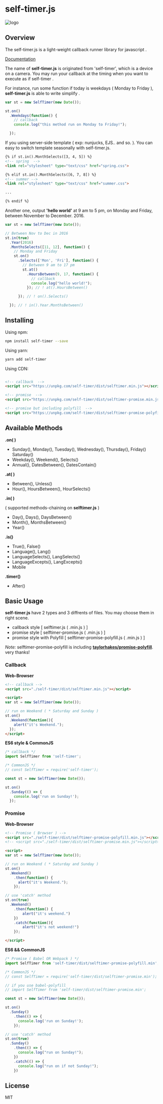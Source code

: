 # self-timer.js

<!-- > A light-weight callback runner library for javascript. DOCリンク -->

 ![logo](./assets/img/logo.png)

## Overview

The self-timer.js is a light-weight callback runner library for javascript .

[Documentation](https://cupof-github.github.io/doc-selftimer/#/)

The name of **self-timer.js** is originated from 'self-timer', which is a device on a camera. You may run your callback at the timing when you want to execute as if self-timer .

For instance, run some function if today is weekdays ( Monday to Friday ), **self-timer.js** is able to write simplify .

```javascript
var st = new SelfTimer(new Date());

st.on()
  .Weekdays(function() {
    // callback
    console.log("this method run on Monday to Friday!");

  });
```

If you using server-side template ( exp: nunjucks, EJS.. and so. ). You can easy to switch template seasonally with self-timer.js.

```html
{% if st.in().MonthSelects([3, 4, 5]) %}
<!-- spring  -->
<link rel="stylesheet" type="text/css" href="spring.css">

{% elif st.in().MonthSelects([6, 7, 8]) %}
<!-- summer -->
<link rel="stylesheet" type="text/css" href="summer.css">

...

{% endif %}
```

Another one, output **'hello world'** at 9 am to 5 pm, on Monday and Friday, between November to December. 2016.

```javascript
var st = new SelfTimer(new Date());

// Between Nov to Dec in 2016
st.in(true)
  .Year(2016)
  .MonthsSelects([11, 12], function() {
    // Monday and Friday
    st.on()
      .Selects(['Mon', 'Fri'], function() {
        // Between 9 am to 17 pm
        st.at()
          .HoursBetween(9, 17, function() {
            // callback
            console.log("hello world!");
          }); // ! at().HoursBetween()

      }); // ! on().Selects()

  }); // ! in().Year.MonthsBetween()
```

## Installing

Using npm:

```bash
npm install self-timer --save
```

Using yarn:

```bash
yarn add self-timer
```

Using CDN:
```html

<!-- callback  -->
<script src="https://unpkg.com/self-timer/dist/selftimer.min.js"></script>

<!-- promise  -->
<script src="https://unpkg.com/self-timer/dist/selftimer-promise.min.js"></script>

<!-- promise but including polyfill  -->
<script src="https://unpkg.com/self-timer/dist/selftimer-promise-polyfill.min.js"></script>
```

## Available Methods

**.on( )**

- Sunday(), Monday(), Tuesday(), Wednesday(), Thursday(), Friday() Saturday()
- Weekday(), Weekend(), Selects()
- Annual(), DatesBetween(), DatesContain()

**.at( )**

- Between(), Unless()
- Hour(), HoursBetween(), HourSelects()

**.in( )**

( supported methods-chaining on **selftimer.js** )

- Day(), Days(), DaysBetween()
- Month(), MonthsBetween()
- Year()

**.is()**

- True(), False()
- Language(), Lang()
- LanguageSelects(), LangSelects()
- LanguageExcepts(), LangExcepts()
- Mobile

**.timer()**

- After()

## Basic Usage

**self-timer.js** have 2 types and 3 diffrents of files. You may choose them in right scene.

- callback style [ selftimer.js ( .min.js ) ]
- promise style [ selftimer-promise.js ( .min.js ) ]
- promise style with Polyfill [ selftimer-promise-polyfill.js ( .min.js ) ]

_Note:_ selftimer-promise-polyfill is including **[taylorhakes/promise-polyfill](https://github.com/taylorhakes/promise-polyfill)**. very thanks!

### Callback

**Web-Browser**

```html
<!-- callback -->
<script src="./self-timer/dist/selftimer.min.js"></script>

<script>
var st = new SelfTimer(new Date());

// run on Weekend ( * Saturday and Sunday )
st.on()
  .Weekend(function(){
    alert("it's Weekend.");
  });
</script>
```

**ES6 style & CommonJS**

```javascript
/* callback */
import SelfTimer from 'self-timer';

/* CommonJS */
// const SelfTimer = require('self-timer');

const st = new SelfTimer(new Date());

st.on()
  .Sunday(() => {
    console.log('run on Sunday!');
  });
```

### Promise

**Web-Browser**

```html
<!-- Promise ( Browser ) -->
<script src="./self-timer/dist/selftimer-promise-polyfill.min.js"></script>
<!-- <script src="./self-timer/dist/selftimer-promise.min.js"></script> -->

<script>
var st = new SelfTimer(new Date());

// run on Weekend ( * Saturday and Sunday )
st.on()
  .Weekend()
    .then(function() {
      alert("it's Weekend.");
    });

// use 'catch' method
st.on(true)
  .Weekend()
    .then(function() {
        alert("it's weekend.")
    })
    .catch(function(){
        alert("it's not weekend!")
    });

</script>
```

**ES6 && CommonJS**

```javascript
/* Promise ( Babel OR Webpack ) */
import SelfTimer from 'self-timer/dist/selftimer-promise-polyfill.min';

/* CommonJS */
// const SelfTimer = require('self-timer/dist/selftimer-promise.min');

// if you use babel-polyfill
// import SelfTimer from 'self-timer/dist/selftimer-promise.min';

const st = new SelfTimer(new Date());

st.on()
  .Sunday()
    .then(() => {
      console.log('run on Sunday!');
    });

// use 'catch' method
st.on(true)
  .Sunday()
    .then(() => {
      console.log("run on Sunday!");
    })
    .catch(() => {
      console.log("run on if not Sunday!");
    })
```

## License

MIT
